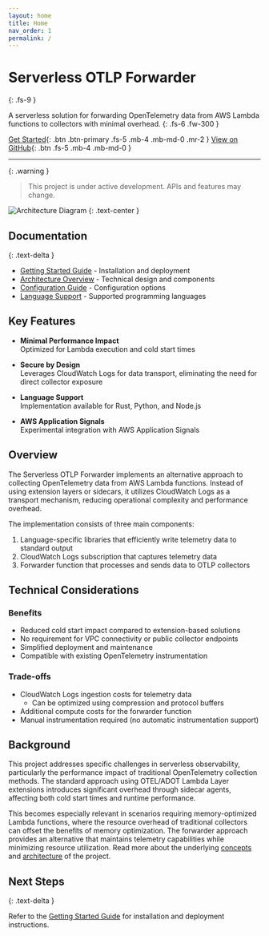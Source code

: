 ```yaml
---
layout: home
title: Home
nav_order: 1
permalink: /
---
```


# Serverless OTLP Forwarder
{: .fs-9 }

A serverless solution for forwarding OpenTelemetry data from AWS Lambda functions to collectors with minimal overhead.
{: .fs-6 .fw-300 }

[Get Started](getting-started){: .btn .btn-primary .fs-5 .mb-4 .mb-md-0 .mr-2 }
[View on GitHub](https://github.com/dev7a/serverless-otlp-forwarder){: .btn .fs-5 .mb-4 .mb-md-0 }

---

{: .warning }
> This project is under active development. APIs and features may change.

![Architecture Diagram](https://github.com/user-attachments/assets/961999d9-bb69-4ba7-92a2-9efef3909b74)
{: .text-center }

## Documentation
{: .text-delta }

- [Getting Started Guide](getting-started) - Installation and deployment
- [Architecture Overview](concepts/architecture) - Technical design and components
- [Configuration Guide](getting-started/configuration) - Configuration options
- [Language Support](languages) - Supported programming languages

## Key Features

- **Minimal Performance Impact**  
  Optimized for Lambda execution and cold start times

- **Secure by Design**  
  Leverages CloudWatch Logs for data transport, eliminating the need for direct collector exposure

- **Language Support**  
  Implementation available for Rust, Python, and Node.js

- **AWS Application Signals**  
  Experimental integration with AWS Application Signals

## Overview

The Serverless OTLP Forwarder implements an alternative approach to collecting OpenTelemetry data from AWS Lambda functions. Instead of using extension layers or sidecars, it utilizes CloudWatch Logs as a transport mechanism, reducing operational complexity and performance overhead.

The implementation consists of three main components:

1. Language-specific libraries that efficiently write telemetry data to standard output
2. CloudWatch Logs subscription that captures telemetry data
3. Forwarder function that processes and sends data to OTLP collectors

## Technical Considerations

### Benefits

- Reduced cold start impact compared to extension-based solutions
- No requirement for VPC connectivity or public collector endpoints
- Simplified deployment and maintenance
- Compatible with existing OpenTelemetry instrumentation

### Trade-offs

- CloudWatch Logs ingestion costs for telemetry data
  - Can be optimized using compression and protocol buffers
- Additional compute costs for the forwarder function
- Manual instrumentation required (no automatic instrumentation support)

## Background

This project addresses specific challenges in serverless observability, particularly the performance impact of traditional OpenTelemetry collection methods. The standard approach using OTEL/ADOT Lambda Layer extensions introduces significant overhead through sidecar agents, affecting both cold start times and runtime performance.

This becomes especially relevant in scenarios requiring memory-optimized Lambda functions, where the resource overhead of traditional collectors can offset the benefits of memory optimization. The forwarder approach provides an alternative that maintains telemetry capabilities while minimizing resource utilization. Read more about the underlying [concepts](concepts) and [architecture](concepts/architecture) of the project.

## Next Steps
{: .text-delta }

Refer to the [Getting Started Guide](getting-started) for installation and deployment instructions.
